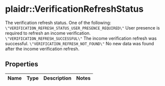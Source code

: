 # plaidr::VerificationRefreshStatus

The verification refresh status. One of the following:  `\"VERIFICATION_REFRESH_STATUS_USER_PRESENCE_REQUIRED\"` User presence is required to refresh an income verification. `\"VERIFICATION_REFRESH_SUCCESSFUL\"` The income verification refresh was successful. `\"VERIFICATION_REFRESH_NOT_FOUND\"` No new data was found after the income verification refresh.

## Properties
Name | Type | Description | Notes
------------ | ------------- | ------------- | -------------


